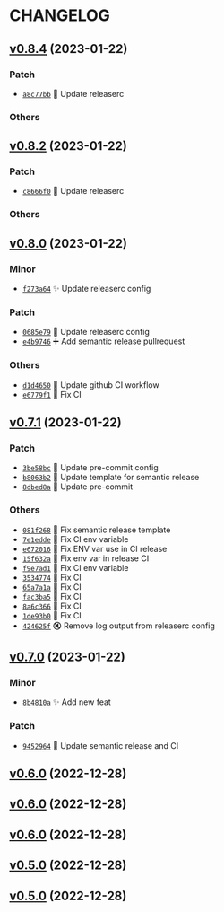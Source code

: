 # CHANGELOG

## [v0.8.4](https://github.com/rdeville/test/compare/0.8.3...0.8.4) (2023-01-22)

### Patch

  * [`a8c77bb`](https://github.com/rdeville/test/commit/a8c77bb) 🔧 Update releaserc 

### Others

## [v0.8.2](https://github.com/rdeville/test/compare/0.8.1...0.8.2) (2023-01-22)

### Patch

  * [`c8666f0`](https://github.com/rdeville/test/commit/c8666f0) 🔧 Update releaserc 

### Others

## [v0.8.0](https://github.com/rdeville/test/compare/0.7.1...0.8.0) (2023-01-22)

### Minor

  * [`f273a64`](https://github.com/rdeville/test/commit/f273a64) ✨ Update releaserc config 

### Patch

  * [`0685e79`](https://github.com/rdeville/test/commit/0685e79) 🔧 Update releaserc config 
  * [`e4b9746`](https://github.com/rdeville/test/commit/e4b9746) ➕ Add semantic release pullrequest 

### Others

  * [`d1d4650`](https://github.com/rdeville/test/commit/d1d4650) 💚 Update github CI workflow 
  * [`e6779f1`](https://github.com/rdeville/test/commit/e6779f1) 💚 Fix CI

## [v0.7.1](https://github.com/rdeville/test/compare/0.7.0...0.7.1) (2023-01-22)

### Patch

  * [`3be58bc`](https://github.com/rdeville/test/commit/3be58bc) 🔧 Update pre-commit config 
  * [`b8063b2`](https://github.com/rdeville/test/commit/b8063b2) 🔧 Update template for semantic release 
  * [`8dbed8a`](https://github.com/rdeville/test/commit/8dbed8a) 🔧 Update pre-commit 

### Others

  * [`081f268`](https://github.com/rdeville/test/commit/081f268) 💚 Fix semantic release template 
  * [`7e1edde`](https://github.com/rdeville/test/commit/7e1edde) 💚 Fix CI env variable 
  * [`e672016`](https://github.com/rdeville/test/commit/e672016) 💚 Fix ENV var use in CI release 
  * [`15f632a`](https://github.com/rdeville/test/commit/15f632a) 💚 Fix env var in release CI 
  * [`f9e7ad1`](https://github.com/rdeville/test/commit/f9e7ad1) 💚 Fix CI env variable 
  * [`3534774`](https://github.com/rdeville/test/commit/3534774) 💚 Fix CI 
  * [`65a7a1a`](https://github.com/rdeville/test/commit/65a7a1a) 💚 Fix CI 
  * [`fac3ba5`](https://github.com/rdeville/test/commit/fac3ba5) 💚 Fix CI 
  * [`8a6c366`](https://github.com/rdeville/test/commit/8a6c366) 💚 Fix CI 
  * [`1de93b0`](https://github.com/rdeville/test/commit/1de93b0) 💚 Fix CI 
  * [`424625f`](https://github.com/rdeville/test/commit/424625f) 🔇 Remove log output from releaserc config

## [v0.7.0](https://github.com/rdeville/test/compare/0.6.0...0.7.0) (2023-01-22)

### Minor
  * [`8b4810a`](https://github.com/rdeville/test/commit/8b4810a) ✨ Add new feat 

### Patch
  * [`9452964`](https://github.com/rdeville/test/commit/9452964) 🔧 Update semantic release and CI

## [v0.6.0](https://github.com/rdeville/test/compare/0.5.0...0.6.0) (2022-12-28)

## [v0.6.0](https://github.com/rdeville/test/compare/0.5.0...0.6.0) (2022-12-28)

## [v0.6.0](https://github.com/rdeville/test/compare/0.5.0...0.6.0) (2022-12-28)

## [v0.5.0](https://github.com/rdeville/test/compare/0.4.0...0.5.0) (2022-12-28)

## [v0.5.0](https://github.com/rdeville/test/compare/0.4.0...0.5.0) (2022-12-28)
